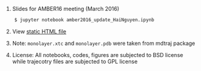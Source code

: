 1. Slides for AMBER16 meeting (March 2016)

```bash
    $ jupyter notebook amber2016_update_HaiNguyen.ipynb
```
2. View [static HTML file](http://hainm.github.io/amber2016_meeting/index.html)

3. Note: `monolayer.xtc` and `monolayer.pdb` were taken from mdtraj package

4. License: All notebooks, codes, figures are subjected to BSD license while trajecotry files are subjected 
to GPL license

